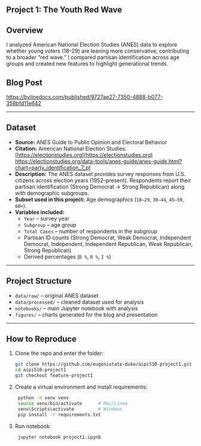## Project 1: The Youth Red Wave

## Overview  
I analyzed American National Election Studies (ANES) data to explore whether young voters (18–29) are leaning more conservative, contributing to a broader “red wave.” I compared partisan identification across age groups and created new features to highlight generational trends.  

## Blog Post 
https://bylinedocs.com/published/9727ae27-7350-4888-b077-358bfd11e642 

---

## Dataset  
- **Source:** ANES Guide to Public Opinion and Electoral Behavior  
- **Citation:** American National Election Studies. [https://electionstudies.org](https://electionstudies.org) https://electionstudies.org/data-tools/anes-guide/anes-guide.html?chart=party_identification_7_pt 
- **Description:** The ANES dataset provides survey responses from U.S. citizens across election years (1952–present). Respondents report their partisan identification (Strong Democrat → Strong Republican) along with demographic subgroups.  
- **Subset used in this project:** Age demographics (`18–29`, `30–44`, `45–59`, `60+`).  
- **Variables included:**  
  - `Year` – survey year  
  - `Subgroup` – age group  
  - `Total Cases` – number of respondents in the subgroup  
  - Partisan ID counts (Strong Democrat, Weak Democrat, Independent Democrat, Independent, Independent Republican, Weak Republican, Strong Republican)  
  - Derived percentages (`D %`, `R %`, `I %`)  
---
## Project Structure
- `data/raw/` – original ANES dataset
- `data/processed/` – cleaned dataset used for analysis
- `notebooks/` – main Jupyter notebook with analysis
- `figures/` – charts generated for the blog and presentation

--- 

## How to Reproduce  
1. Clone the repo and enter the folder:  
   ```bash
   git clone https://github.com/eugeniatate-duke/aipi510-project1.git
   cd aipi510-project1
   git checkout feature-project1

2. Create a virtual environment and install requirements:
   ```bash
    python -m venv venv
    source venv/bin/activate      # Mac/Linux  
    venv\Scripts\activate         # Windows  
    pip install -r requirements.txt

4. Run notebook:
   ```bash
    jupyter notebook project1.ipynb



